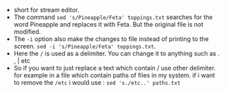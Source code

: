- short for stream editor.
- The command `sed 's/Pineapple/Feta' toppings.txt` searches for the word Pineapple and replaces it with Feta. But the original file is not modified.
-  The `-i` option also make the changes to file instead of printing to the screen. `sed -i 's/Pineapple/Feta' toppings.txt`.
- Here the `/` is used as a delimiter. You can change it to anything such as . , | etc
- So if you want to just replace a text which contain / use other delimiter. for example in a file which contain paths of files in my system. if i want to remove the `/etc` i would use : `sed 's./etc..' paths.txt`